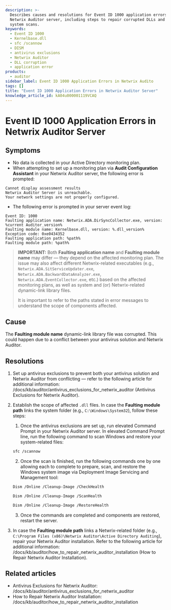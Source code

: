 ```yaml
---
description: >-
  Describes causes and resolutions for Event ID 1000 application errors on the
  Netwrix Auditor server, including steps to repair corrupted DLLs and run
  system scans.
keywords:
  - Event ID 1000
  - Kernelbase.dll
  - sfc /scannow
  - DISM
  - antivirus exclusions
  - Netwrix Auditor
  - DLL corruption
  - application error
products:
  - auditor
sidebar_label: Event ID 1000 Application Errors in Netwrix Audito
tags: []
title: "Event ID 1000 Application Errors in Netwrix Auditor Server"
knowledge_article_id: kA04u000001119VCAQ
---
```


# Event ID 1000 Application Errors in Netwrix Auditor Server

## Symptoms

- No data is collected in your Active Directory monitoring plan.
- When attempting to set up a monitoring plan via **Audit Configuration Assistant** in your Netwrix Auditor server, the following error is prompted:

```
Cannot display assessment results
Netwrix Auditor Server is unreachable.
Your network settings are not properly configured.
```

- The following error is prompted in your server event log:

```
Event ID: 1000
Faulting application name: Netwrix.ADA.DirSyncCollector.exe, version: %current Auditor_version%
Faulting module name: Kernelbase.dll, version: %.dll_version%
Exception code: 0xe0434352
Faulting application path: %path%
Faulting module path: %path%
```

> **IMPORTANT:** Both **Faulting application name** and **Faulting module name** may differ — they depend on the affected monitoring plan. The issue may also affect different Netwrix-related executables (e.g., `Netwrix.ADA.SitServiceUpdater.exe`, `Netwrix.ADA.BackwardDataAnalyzer.exe`, `Netwrix.ADA.EventCollector.exe`, etc.) based on the affected monitoring plans, as well as system and (or) Netwrix-related dynamic-link library files.
>
> It is important to refer to the paths stated in error messages to understand the scope of components affected.

## Cause

The **Faulting module name** dynamic-link library file was corrupted. This could happen due to a conflict between your antivirus solution and Netwrix Auditor.

## Resolutions

1. Set up antivirus exclusions to prevent both your antivirus solution and Netwrix Auditor from conflicting — refer to the following article for additional information: /docs/kb/auditor/antivirus_exclusions_for_netwrix_auditor (Antivirus Exclusions for Netwrix Auditor).

2. Establish the scope of affected `.dll` files. In case the **Faulting module path** links the system folder (e.g., `C:\Windows\System32`), follow these steps:

   1. Once the antivirus exclusions are set up, run elevated Command Prompt in your Netwrix Auditor server. In elevated Command Prompt line, run the following command to scan Windows and restore your system-related files:

   ```bash
   sfc /scannow
   ```

   2. Once the scan is finished, run the following commands one by one allowing each to complete to prepare, scan, and restore the Windows system image via Deployment Image Servicing and Management tool:

   ```bash
   Dism /Online /Cleanup-Image /CheckHealth
   ```

   ```bash
   Dism /Online /Cleanup-Image /ScanHealth
   ```

   ```bash
   Dism /Online /Cleanup-Image /RestoreHealth
   ```

   3. Once the commands are completed and components are restored, restart the server.

3. In case the **Faulting module path** links a Netwrix-related folder (e.g., `C:\Program Files (x86)\Netwrix Auditor\Active Directory Auditing`), repair your Netwrix Auditor installation. Refer to the following article for additional information: /docs/kb/auditor/how_to_repair_netwrix_auditor_installation (How to Repair Netwrix Auditor Installation).

## Related articles

- Antivirus Exclusions for Netwrix Auditor: /docs/kb/auditor/antivirus_exclusions_for_netwrix_auditor
- How to Repair Netwrix Auditor Installation: /docs/kb/auditor/how_to_repair_netwrix_auditor_installation
